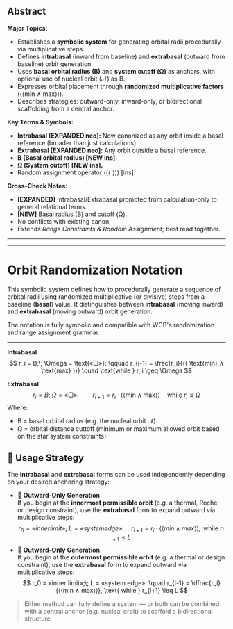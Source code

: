
## Abstract  
**Major Topics:**  
- Establishes a **symbolic system** for generating orbital radii procedurally via multiplicative steps.  
- Defines **intrabasal** (inward from baseline) and **extrabasal** (outward from baseline) orbit generation.  
- Uses **basal orbital radius (B)** and **system cutoff (Ω)** as anchors, with optional use of nucleal orbit (𝒩) as B.  
- Expresses orbital placement through **randomized multiplicative factors** (⟨⟨min ∧ max⟩⟩).  
- Describes strategies: outward-only, inward-only, or bidirectional scaffolding from a central anchor.  

**Key Terms & Symbols:**  
- **Intrabasal [EXPANDED neo]:** Now canonized as any orbit inside a basal reference (broader than just calculations).  
- **Extrabasal [EXPANDED neo]:** Any orbit outside a basal reference.  
- **B (Basal orbital radius) [NEW ins].**  
- **Ω (System cutoff) [NEW ins].**  
- Random assignment operator (⟨⟨ ⟩⟩) [ins].  

**Cross-Check Notes:**  
- **[EXPANDED]** Intrabasal/Extrabasal promoted from calculation-only to general relational terms.  
- **[NEW]** Basal radius (B) and cutoff (Ω).  
- No conflicts with existing canon.  
- Extends *Range Constraints & Random Assignment*; best read together.  
---
---


# Orbit Randomization Notation
This symbolic system defines how to procedurally generate a sequence of orbital radii using randomized multiplicative (or divisive) steps from a baseline (**basal**) value. It distinguishes between **intrabasal** (moving inward) and **extrabasal** (moving outward) orbit generation.

The notation is fully symbolic and compatible with WCB's randomization and range assignment grammar.

---

**Intrabasal**
$$
r_i = B;\; \Omega = \text{«▢»}: \qquad
r_{i-1} = \frac{r_i}{⟨⟨ \text{min} ∧ \text{max} ⟩⟩}
\quad \text{while } r_i \geq \Omega
$$

**Extrabasal**
$$
r_i = B;\; \Omega = \text{«▢»}: \qquad
r_{i+1} = r_i \cdot ⟨⟨ \text{min} ∧ \text{max} ⟩⟩
\quad \text{while } r_i \leq \Omega
$$
Where:
- B = basal orbital radius (e.g. the nucleal orbit $\mathcal{N}$)
- Ω = orbital distance cuttoff (minimum or maximum allowed orbit based on the star system constraints)

## 🔄 Usage Strategy

The **intrabasal** and **extrabasal** forms can be used independently depending on your desired anchoring strategy:

- 🧭 **Outward-Only Generation**  
  If you begin at the **innermost permissible orbit** (e.g. a thermal, Roche, or design constraint), use the **extrabasal** form to expand outward via multiplicative steps:
$$
  r_0 = «inner limit»;\; L = «system edge»:
  \quad r_{i+1} = r_i \cdot ⟨⟨min ∧ max⟩⟩, \text{ while } r_{i+1} \leq L
$$
- 🧭 **Outward-Only Generation**  
  If you begin at the **outermost permissible orbit** (e.g. a thermal or design constraint), use the **extrabasal** form to expand outward via multiplicative steps:
$$
  r_0 = «inner limit»;\; L = «system edge»:
  \quad r_{i-1} = \dfrac{r_i} {⟨⟨min ∧ max⟩⟩}, \text{ while } r_{i+1} \leq L
$$

> Either method can fully define a system — or both can be combined with a central anchor (e.g. nucleal orbit) to scaffold a bidirectional structure.
